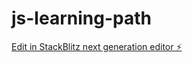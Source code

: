 # js-learning-path

[Edit in StackBlitz next generation editor ⚡️](https://stackblitz.com/~/github.com/bngams/js-learning-path)